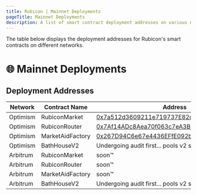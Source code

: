 ```yaml
---
title: Rubicon | Mainnet Deployments
pageTitle: Mainnet Deployments
description: A list of smart contract deployment addresses on various networks.
---
```


The table below displays the deployment addresses for Rubicon's smart contracts on different networks.

# 🌐 Mainnet Deployments

## Deployment Addresses

| Network  | Contract Name   | Address                                      |
| -------- | --------------- | -------------------------------------------- |
| Optimism | RubiconMarket   | [0x7a512d3609211e719737E82c7bb7271eC05Da70d](https://optimistic.etherscan.io/address/0x7a512d3609211e719737E82c7bb7271eC05Da70d) |
| Optimism | RubiconRouter    | [0x7Af14ADc8Aea70f063c7eA3B2C1AD0D7A59C4bFf](https://optimistic.etherscan.io/address/0x7Af14ADc8Aea70f063c7eA3B2C1AD0D7A59C4bFf) |
| Optimism | MarketAidFactory   | [0x267D94C6e67e4436EFfE092b08d040cFF36B2DA7](https://optimistic.etherscan.io/address/0x267D94C6e67e4436EFfE092b08d040cFF36B2DA7) |
| Optimism | BathHouseV2   | Undergoing audit first... pools v2 soon                                    |
| Arbitrum | RubiconMarket   | soon™                               |
| Arbitrum | RubiconRouter    | soon™                                    |
| Arbitrum | MarketAidFactory   | soon™                                    |
| Arbitrum | BathHouseV2   | Undergoing audit first... pools v2 soon                                    |

